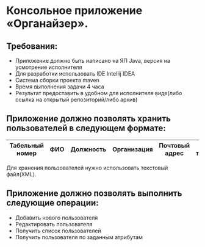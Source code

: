 # Консольное приложение «Органайзер».

## Требования:

* Приложение должно быть написано на ЯП Java, версия на усмотрение исполнителя
* Для разработки использовать IDE Intellij IDEA
* Система сборки проекта maven
* Время выполнения задачи 4 часа
* Результат предоставить в удобном для исполнителя виде(либо ссылка на открытый репозиторий/либо архив)

## Приложение должно позволять хранить пользователей в следующем формате:

|Табельный номер|ФИО|Должность|Организация|Почтовый адрес|Список телефонов|
|---------------|---|---------|-----------|--------------|----------------|

Для хранения пользователей нужно использовать текстовый файл(XML).

## Приложение должно позволять выполнить следующие операции:

* Добавить нового пользователя
* Редактировать пользователя
* Получить список пользователей
* Получить пользователя по заданным атрибутам
